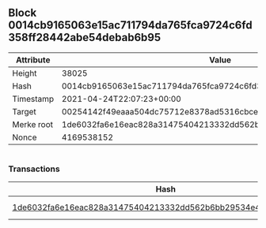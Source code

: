## Block 0014cb9165063e15ac711794da765fca9724c6fd358ff28442abe54debab6b95

Attribute | Value
--- | ---
Height | 38025
Hash | 0014cb9165063e15ac711794da765fca9724c6fd358ff28442abe54debab6b95
Timestamp | 2021-04-24T22:07:23+00:00
Target | 00254142f49eaaa504dc75712e8378ad5316cbcead634704b3734b6271167cc4
Merke root | 1de6032fa6e16eac828a31475404213332dd562b6bb29534e4a9fffe9b4ca1cf
Nonce | 4169538152

```

```

### Transactions

Hash | Amount
--- | ---
[1de6032fa6e16eac828a31475404213332dd562b6bb29534e4a9fffe9b4ca1cf](1de6032fa6e16eac828a31475404213332dd562b6bb29534e4a9fffe9b4ca1cf.md) | 10.00000000 SKEPTI 
